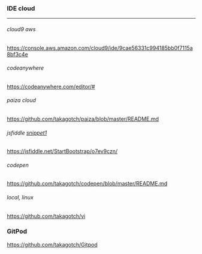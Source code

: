 ### IDE cloud
---

###### cloud9 aws
https://console.aws.amazon.com/cloud9/ide/9cae56331c994185bb0f7115a8bf3c4e


###### codeanywhere
https://codeanywhere.com/editor/#

###### paiza cloud
https://github.com/takagotch/paiza/blob/master/README.md

###### jsfiddle [snippet1](https://github.com/takagotch/snippets1)
https://jsfiddle.net/StartBootstrap/o7ev9czn/

###### codepen
https://github.com/takagotch/codepen/blob/master/README.md

###### local, linux
https://github.com/takagotch/vi


### GitPod
https://github.com/takagotch/Gitpod




```
```

```
```

```
```




